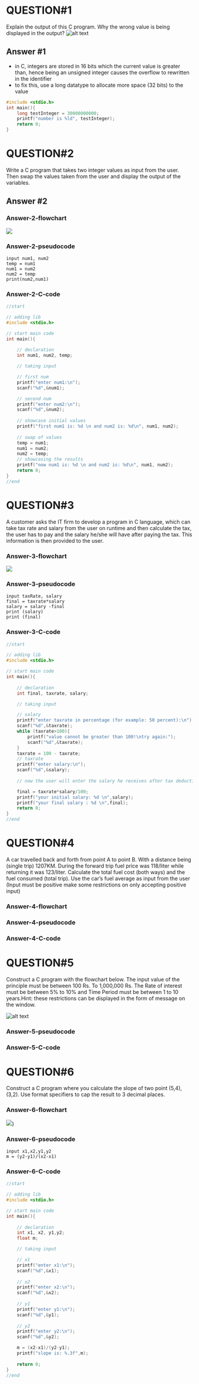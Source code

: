 
# QUESTION#1

Explain the output of this C program. Why the wrong value is being displayed in the output?
![alt text](image.png)

## Answer #1

- in C, integers are stored in 16 bits which the current value is greater than, hence being an unsigned integer causes the overflow to rewritten in the identifier
- to fix this, use a long datatype to allocate more space (32 bits) to the value

```c
#include <stdio.h>
int main(){
    long testInteger = 30000000000;
    printf("number is %ld", testInteger);
    return 0;
}
```

# QUESTION#2

Write a C program that takes two integer values as input from the user. Then swap the values taken from the user and display the output of the variables. 

## Answer #2

### Answer-2-flowchart

![](q2.drawio.png)

### Answer-2-pseudocode

```
input num1, num2
temp = num1
num1 = num2
num2 = temp
print(num2,num1)
```

### Answer-2-C-code

```c
//start

// adding lib
#include <stdio.h>

// start main code
int main(){
    
    // declaration
    int num1, num2, temp;

    // taking input

    // first num
    printf("enter num1:\n");
    scanf("%d",&num1);

    // second num
    printf("enter num2:\n");
    scanf("%d",&num2);
    
    // showcase initial values
    printf("first num1 is: %d \n and num2 is: %d\n", num1, num2);
    
    // swap of values
    temp = num1;
    num1 = num2;
    num2 = temp;
    // showcasing the results
    printf("now num1 is: %d \n and num2 is: %d\n", num1, num2);
    return 0;
}
//end

```

# QUESTION#3

A customer asks the IT firm to develop a program in C language, which can take tax rate and salary from the user on runtime and then calculate the tax, the user has to pay and the salary he/she will have after paying the tax. This information is then provided to the user.  

### Answer-3-flowchart

![](q3.drawio.png)

### Answer-3-pseudocode

```
input taxRate, salary
final = taxrate*salary
salary = salary -final
print (salary)
print (final)
```

### Answer-3-C-code

```c
//start

// adding lib
#include <stdio.h>

// start main code
int main(){
    
    // declaration
    int final, taxrate, salary;

    // taking input

    // salary
    printf("enter taxrate in percentage (for example: 50 percent):\n");
    scanf("%d",&taxrate);
    while (taxrate>100){
        printf("value cannot be greater than 100!\ntry again:");
        scanf("%d",&taxrate);
    }
    taxrate = 100 - taxrate;
    // taxrate
    printf("enter salary:\n");
    scanf("%d",&salary);
    
    // now the user will enter the salary he receives after tax deduction

    final = taxrate*salary/100;
    printf("your initial salary: %d \n",salary); 
    printf("your final salary : %d \n",final);
    return 0;
}
//end
```

# QUESTION#4

A car travelled back and forth from point A to point B. With a distance being (single trip) 1207KM. During the forward trip fuel price was 118/liter while returning it was 123/liter. Calculate the total fuel cost (both ways) and the fuel consumed (total trip). Use the car’s fuel average as input from the user (Input must be positive make some restrictions on only accepting positive input)

### Answer-4-flowchart



### Answer-4-pseudocode

### Answer-4-C-code

# QUESTION#5

Construct a C program with the flowchart below. The input value of the principle must be between 100 Rs. To 1,000,000 Rs. The Rate of interest must be between 5% to 10% and Time Period must be between 1 to 10 years.Hint: these restrictions can be displayed in the form of message on the window.

![alt text](image-1.png)

### Answer-5-pseudocode

### Answer-5-C-code

# QUESTION#6
Construct a C program where you calculate the slope of two point (5,4), (3,2). Use format specifiers to cap the result to 3 decimal places.

### Answer-6-flowchart

![](q6.drawio.png))

### Answer-6-pseudocode

```
input x1,x2,y1,y2
m = (y2-y1)/(x2-x1)
```


### Answer-6-C-code

```c
//start

// adding lib
#include <stdio.h>

// start main code
int main(){
    
    // declaration
    int x1, x2, y1,y2;
    float m;

    // taking input

    // x1
    printf("enter x1:\n");
    scanf("%d",&x1);
    
    // x2
    printf("enter x2:\n");
    scanf("%d",&x2);
    
    // y1
    printf("enter y1:\n");
    scanf("%d",&y1);
    
    // y2
    printf("enter y2:\n");
    scanf("%d",&y2);

    m = (x2-x1)/(y2-y1);
    printf("slope is: %.3f",m);
    
    return 0;
}
//end
```
